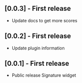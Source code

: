 ## [0.0.3] - First release

* Update docs to get more scores

## [0.0.2] - First release

* Update plugin information

## [0.0.1] - First release

* Public release Signature widget
